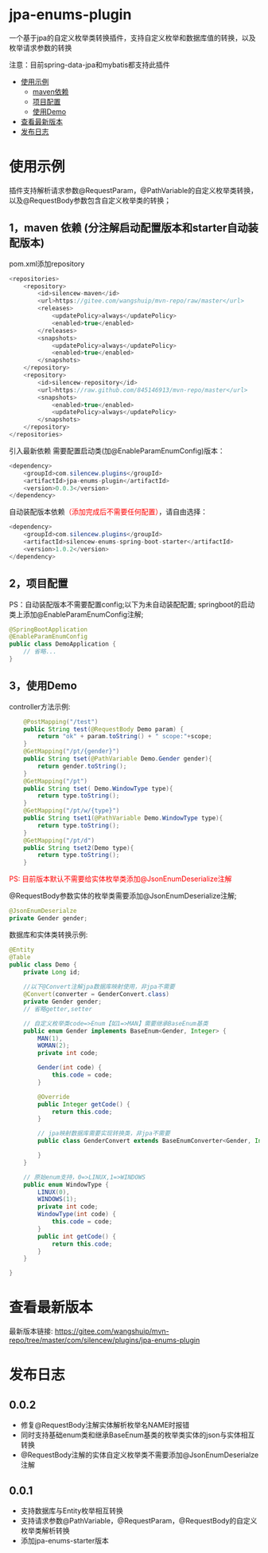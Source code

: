 # jpa-enums-plugin
一个基于jpa的自定义枚举类转换插件，支持自定义枚举和数据库值的转换，以及枚举请求参数的转换

注意：目前spring-data-jpa和mybatis都支持此插件

+ [使用示例](#使用示例)
    - [maven依赖](#1，maven-依赖-(分注解启动配置版本和starter自动装配版本))
    - [项目配置](#2，项目配置)
    - [使用Demo](#3，使用Demo)
+ [查看最新版本](#查看最新版本)
+ [发布日志](#发布日志)

# 使用示例

插件支持解析请求参数@RequestParam，@PathVariable的自定义枚举类转换，以及@RequestBody参数包含自定义枚举类的转换；

## 1，maven 依赖 (分注解启动配置版本和starter自动装配版本)

pom.xml添加repository
``` java
<repositories>
    <repository>
        <id>silencew-maven</id>
        <url>https://gitee.com/wangshuip/mvn-repo/raw/master</url>
        <releases>
            <updatePolicy>always</updatePolicy>
            <enabled>true</enabled>
        </releases>
        <snapshots>
            <updatePolicy>always</updatePolicy>
            <enabled>true</enabled>
        </snapshots>
    </repository>
    <repository>
        <id>silencew-repository</id>
        <url>https://raw.github.com/845146913/mvn-repo/master</url>
        <snapshots>
            <enabled>true</enabled>
            <updatePolicy>always</updatePolicy>
        </snapshots>
    </repository>
</repositories>
```

引入最新依赖
需要配置启动类(加@EnableParamEnumConfig)版本：
``` java
<dependency>
    <groupId>com.silencew.plugins</groupId>
    <artifactId>jpa-enums-plugin</artifactId>
    <version>0.0.3</version>
</dependency>
```

自动装配版本依赖<font color='red'>（添加完成后不需要任何配置）</font>，请自由选择：
``` java
<dependency>
    <groupId>com.silencew.plugins</groupId>
    <artifactId>silencew-enums-spring-boot-starter</artifactId>
    <version>1.0.2</version>
</dependency>
```

## 2，项目配置
PS：自动装配版本不需要配置config;以下为未自动装配配置;
springboot的启动类上添加@EnableParamEnumConfig注解;
```java
@SpringBootApplication
@EnableParamEnumConfig
public class DemoApplication {
    // 省略...
}
```
## 3，使用Demo
controller方法示例:
``` java
    @PostMapping("/test")
    public String test(@RequestBody Demo param) {
        return "ok" + param.toString() + " scope:"+scope;
    }
    @GetMapping("/pt/{gender}")
    public String tset(@PathVariable Demo.Gender gender){
        return gender.toString();
    }
    @GetMapping("/pt")
    public String tset( Demo.WindowType type){
        return type.toString();
    }
    @GetMapping("/pt/w/{type}")
    public String tset1(@PathVariable Demo.WindowType type){
        return type.toString();
    }
    @GetMapping("/pt/d")
    public String tset2(Demo type){
        return type.toString();
    }
```
<font color='red'>PS: 目前版本默认不需要给实体枚举类添加@JsonEnumDeserialize注解</font>

@RequestBody参数实体的枚举类需要添加@JsonEnumDeserialize注解;
``` java
@JsonEnumDeserialze
private Gender gender;
```

数据库和实体类转换示例:
```java
@Entity
@Table
public class Demo {
    private Long id;
    
    //以下@Convert注解jpa数据库映射使用，非jpa不需要
    @Convert(converter = GenderConvert.class)
    private Gender gender;
    // 省略getter,setter

    // 自定义枚举类code=>Enum【如1=>MAN】需要继承BaseEnum基类
    public enum Gender implements BaseEnum<Gender, Integer> {
        MAN(1),
        WOMAN(2);
        private int code;

        Gender(int code) {
            this.code = code;
        }

        @Override
        public Integer getCode() {
            return this.code;
        }

        // jpa映射数据库需要实现转换类，非jpa不需要
        public class GenderConvert extends BaseEnumConverter<Gender, Integer> {

        }
    }

    // 原始enum支持，0=>LINUX,1=>WINDOWS
    public enum WindowType {
        LINUX(0),
        WINDOWS(1);
        private int code;
        WindowType(int code) {
            this.code = code;
        }
        public int getCode() {
            return this.code;
        }
    }

}
```

# 查看最新版本
最新版本链接:
https://gitee.com/wangshuip/mvn-repo/tree/master/com/silencew/plugins/jpa-enums-plugin

# 发布日志
## 0.0.2
* 修复@RequestBody注解实体解析枚举名NAME时报错
* 同时支持基础enum类和继承BaseEnum基类的枚举类实体的json与实体相互转换
* @RequestBody注解的实体自定义枚举类不需要添加@JsonEnumDeserialze注解
## 0.0.1
* 支持数据库与Entity枚举相互转换
* 支持请求参数@PathVariable，@RequestParam，@RequestBody的自定义枚举类解析转换
* 添加jpa-enums-starter版本